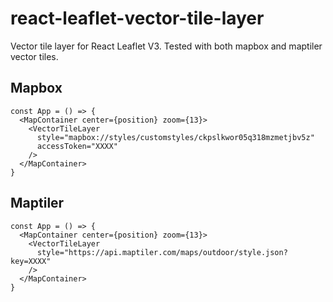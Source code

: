 # react-leaflet-vector-tile-layer

Vector tile layer for React Leaflet V3. Tested with both mapbox and maptiler vector tiles.

## Mapbox

```
const App = () => {
  <MapContainer center={position} zoom={13}>
    <VectorTileLayer
      style="mapbox://styles/customstyles/ckpslkwor05q318mzmetjbv5z"
      accessToken="XXXX"
    />
  </MapContainer>
}
```

## Maptiler

```
const App = () => {
  <MapContainer center={position} zoom={13}>
    <VectorTileLayer
      style="https://api.maptiler.com/maps/outdoor/style.json?key=XXXX"
    />
  </MapContainer>
}
```